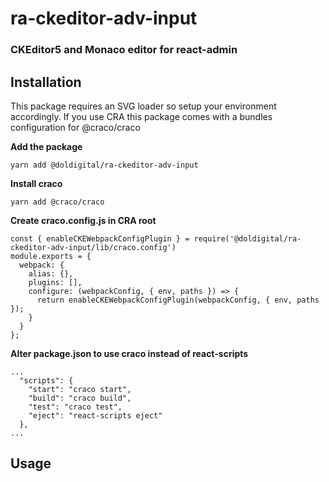 # ra-ckeditor-adv-input

### CKEditor5 and Monaco editor for react-admin

## Installation
This package requires an SVG loader so setup your environment accordingly.
If you use CRA this package comes with a bundles configuration for @craco/craco

**Add the package**

```yarn add @doldigital/ra-ckeditor-adv-input```

**Install craco**

```yarn add @craco/craco```

**Create craco.config.js in CRA root**
```
const { enableCKEWebpackConfigPlugin } = require('@doldigital/ra-ckeditor-adv-input/lib/craco.config')
module.exports = {
  webpack: {
    alias: {},
    plugins: [],
    configure: (webpackConfig, { env, paths }) => {
      return enableCKEWebpackConfigPlugin(webpackConfig, { env, paths });
    }
  }
};
```

**Alter package.json to use craco instead of react-scripts**
```
...
  "scripts": {
    "start": "craco start",
    "build": "craco build",
    "test": "craco test",
    "eject": "react-scripts eject"
  },
...
```

## Usage
